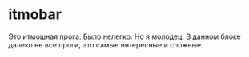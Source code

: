 # itmobar
Это итмошная прога.
Было нелегко.
Но я молодец.
В данном блоке далеко не все проги, это самые интересные и сложные.
